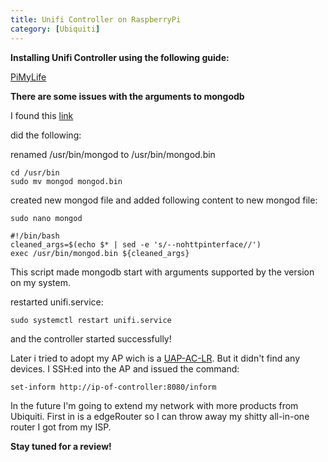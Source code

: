 ```yaml
---
title: Unifi Controller on RaspberryPi
category: [Ubiquiti]
---
```


**Installing Unifi Controller using the following guide:**

[PiMyLife](https://pimylifeup.com/rasberry-pi-unifi/)

**There are some issues with the arguments to mongodb**

I found this [link](https://community.ui.com/questions/Unifi-controller-on-Ubuntu-18-04/93b00b88-7542-40ba-bb0b-a80a84415e1d)

did the following:

renamed /usr/bin/mongod to /usr/bin/mongod.bin

```
cd /usr/bin
sudo mv mongod mongod.bin
```

created new mongod file and added following content to new mongod file:

```
sudo nano mongod
```

```
#!/bin/bash
cleaned_args=$(echo $* | sed -e 's/--nohttpinterface//')
exec /usr/bin/mongod.bin ${cleaned_args}
```

This script made mongodb start with arguments supported by the version on my system.

restarted unifi.service:

```
sudo systemctl restart unifi.service
```

and the controller started successfully!

Later i tried to adopt my AP wich is a [UAP-AC-LR](https://dl.ubnt.com/qsg/UAP-AC-LR/).
But it didn't find any devices. 
I SSH:ed into the AP and issued the command:

```
set-inform http://ip-of-controller:8080/inform
```

In the future I'm going to extend my network with more products from Ubiquiti. First in is a edgeRouter so I can throw away my shitty all-in-one router I got from my ISP.

**Stay tuned for a review!**
